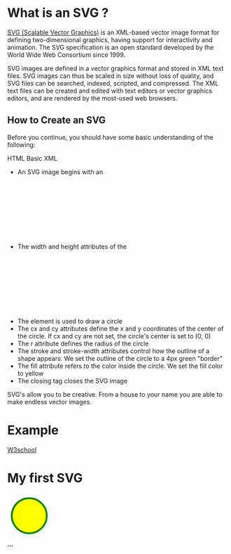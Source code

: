 # What is an SVG ?


[SVG (Scalable Vector Graphics)](https://en.wikipedia.org/wiki/SVG) is an XML-based vector image format for defining two-dimensional graphics, having support for interactivity and animation. The SVG specification is an open standard developed by the World Wide Web Consortium since 1999.

SVG images are defined in a vector graphics format and stored in XML text files. SVG images can thus be scaled in size without loss of quality, and SVG files can be searched, indexed, scripted, and compressed. The XML text files can be created and edited with text editors or vector graphics editors, and are rendered by the most-used web browsers.

## How to Create an SVG
Before you continue, you should have some basic understanding of the following:

HTML
Basic XML

- An SVG image begins with an <svg> element
- The width and height attributes of the <svg> element define the width and height of the SVG image
- The <circle> element is used to draw a circle
- The cx and cy attributes define the x and y coordinates of the center of the circle. If cx and cy are not set, the circle's center is set to (0, 0)
- The r attribute defines the radius of the circle
- The stroke and stroke-width attributes control how the outline of a shape appears. We set the outline of the circle to a 4px green "border"
- The fill attribute refers to the color inside the circle. We set the fill color to yellow
- The closing </svg> tag closes the SVG image

SVG's allow you to be creative. From a house to your name you are able to make endless vector images.




# Example

[W3school](https://www.w3schools.com/graphics/svg_intro.asp)




<html>
<body>

<h1>My first SVG</h1>

<svg width="100" height="100">
  <circle cx="50" cy="50" r="40" stroke="green" stroke-width="4" fill="yellow" />
</svg>

</body>
</html>

'''
